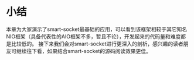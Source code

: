 # 小结

本章为大家演示了smart-socket最基础的应用，可以看到该框架相较于其它知名NIO框架（具备代表性的AIO框架不多，暂且不论），开发起来的代码量和难度都是比较低的。
接下来我们会对smart-socket进行更深入的剖析，感兴趣的读者朋友可继续往下看，如果结合smart-socket的源码阅读效果更佳。